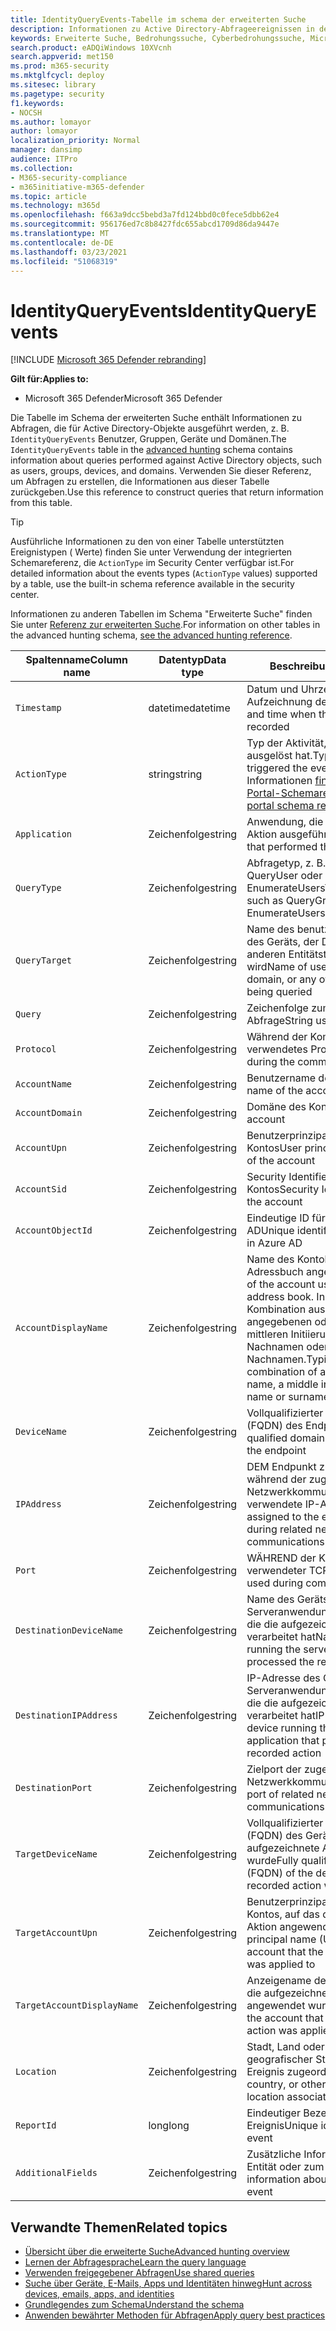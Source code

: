 ```yaml
---
title: IdentityQueryEvents-Tabelle im schema der erweiterten Suche
description: Informationen zu Active Directory-Abfrageereignissen in der IdentityQueryEvents-Tabelle des erweiterten Suchschemas
keywords: Erweiterte Suche, Bedrohungssuche, Cyberbedrohungssuche, Microsoft Threat Protection, microsoft 365, mtp, m365, Suche, Abfrage, Telemetrie, Schemareferenz, Kusto, Tabelle, Spalte, Datentyp, Beschreibung, IdentityQueryEvents, Azure AD, Active Directory, Azure ATP, Identitäten, LDAP-Abfragen
search.product: eADQiWindows 10XVcnh
search.appverid: met150
ms.prod: m365-security
ms.mktglfcycl: deploy
ms.sitesec: library
ms.pagetype: security
f1.keywords:
- NOCSH
ms.author: lomayor
author: lomayor
localization_priority: Normal
manager: dansimp
audience: ITPro
ms.collection:
- M365-security-compliance
- m365initiative-m365-defender
ms.topic: article
ms.technology: m365d
ms.openlocfilehash: f663a9dcc5bebd3a7fd124bbd0c0fece5dbb62e4
ms.sourcegitcommit: 956176ed7c8b8427fdc655abcd1709d86da9447e
ms.translationtype: MT
ms.contentlocale: de-DE
ms.lasthandoff: 03/23/2021
ms.locfileid: "51068319"
---
```

# <a name="identityqueryevents"></a><span data-ttu-id="ca90b-104">IdentityQueryEvents</span><span class="sxs-lookup"><span data-stu-id="ca90b-104">IdentityQueryEvents</span></span>

[!INCLUDE [Microsoft 365 Defender rebranding](../includes/microsoft-defender.md)]


<span data-ttu-id="ca90b-105">**Gilt für:**</span><span class="sxs-lookup"><span data-stu-id="ca90b-105">**Applies to:**</span></span>
- <span data-ttu-id="ca90b-106">Microsoft 365 Defender</span><span class="sxs-lookup"><span data-stu-id="ca90b-106">Microsoft 365 Defender</span></span>

<span data-ttu-id="ca90b-107">Die Tabelle im Schema der erweiterten Suche enthält Informationen zu Abfragen, die für Active Directory-Objekte ausgeführt werden, z. B. `IdentityQueryEvents` Benutzer, Gruppen, Geräte [](advanced-hunting-overview.md) und Domänen.</span><span class="sxs-lookup"><span data-stu-id="ca90b-107">The `IdentityQueryEvents` table in the [advanced hunting](advanced-hunting-overview.md) schema contains information about queries performed against Active Directory objects, such as users, groups, devices, and domains.</span></span> <span data-ttu-id="ca90b-108">Verwenden Sie dieser Referenz, um Abfragen zu erstellen, die Informationen aus dieser Tabelle zurückgeben.</span><span class="sxs-lookup"><span data-stu-id="ca90b-108">Use this reference to construct queries that return information from this table.</span></span>

>[!TIP]
> <span data-ttu-id="ca90b-109">Ausführliche Informationen zu den von einer Tabelle unterstützten Ereignistypen ( Werte) finden Sie unter Verwendung der integrierten Schemareferenz, die `ActionType` im Security Center verfügbar ist.</span><span class="sxs-lookup"><span data-stu-id="ca90b-109">For detailed information about the events types (`ActionType` values) supported by a table, use the built-in schema reference available in the security center.</span></span>

<span data-ttu-id="ca90b-110">Informationen zu anderen Tabellen im Schema "Erweiterte Suche" finden Sie unter [Referenz zur erweiterten Suche](advanced-hunting-schema-tables.md).</span><span class="sxs-lookup"><span data-stu-id="ca90b-110">For information on other tables in the advanced hunting schema, [see the advanced hunting reference](advanced-hunting-schema-tables.md).</span></span>

| <span data-ttu-id="ca90b-111">Spaltenname</span><span class="sxs-lookup"><span data-stu-id="ca90b-111">Column name</span></span> | <span data-ttu-id="ca90b-112">Datentyp</span><span class="sxs-lookup"><span data-stu-id="ca90b-112">Data type</span></span> | <span data-ttu-id="ca90b-113">Beschreibung</span><span class="sxs-lookup"><span data-stu-id="ca90b-113">Description</span></span> |
|-------------|-----------|-------------|
| `Timestamp` | <span data-ttu-id="ca90b-114">datetime</span><span class="sxs-lookup"><span data-stu-id="ca90b-114">datetime</span></span> | <span data-ttu-id="ca90b-115">Datum und Uhrzeit der Aufzeichnung des Ereignisses</span><span class="sxs-lookup"><span data-stu-id="ca90b-115">Date and time when the event was recorded</span></span> |
| `ActionType` | <span data-ttu-id="ca90b-116">string</span><span class="sxs-lookup"><span data-stu-id="ca90b-116">string</span></span> | <span data-ttu-id="ca90b-117">Typ der Aktivität, die das Ereignis ausgelöst hat.</span><span class="sxs-lookup"><span data-stu-id="ca90b-117">Type of activity that triggered the event.</span></span> <span data-ttu-id="ca90b-118">Weitere Informationen [finden Sie in der In-Portal-Schemareferenz](advanced-hunting-schema-tables.md?#get-schema-information-in-the-security-center)</span><span class="sxs-lookup"><span data-stu-id="ca90b-118">See the [in-portal schema reference](advanced-hunting-schema-tables.md?#get-schema-information-in-the-security-center) for details</span></span> |
| `Application` | <span data-ttu-id="ca90b-119">Zeichenfolge</span><span class="sxs-lookup"><span data-stu-id="ca90b-119">string</span></span> | <span data-ttu-id="ca90b-120">Anwendung, die die aufgezeichnete Aktion ausgeführt hat</span><span class="sxs-lookup"><span data-stu-id="ca90b-120">Application that performed the recorded action</span></span> |
| `QueryType` | <span data-ttu-id="ca90b-121">Zeichenfolge</span><span class="sxs-lookup"><span data-stu-id="ca90b-121">string</span></span> | <span data-ttu-id="ca90b-122">Abfragetyp, z. B. QueryGroup, QueryUser oder EnumerateUsers</span><span class="sxs-lookup"><span data-stu-id="ca90b-122">Type of query, such as QueryGroup, QueryUser, or EnumerateUsers</span></span> |
| `QueryTarget` | <span data-ttu-id="ca90b-123">Zeichenfolge</span><span class="sxs-lookup"><span data-stu-id="ca90b-123">string</span></span> | <span data-ttu-id="ca90b-124">Name des benutzers, der Gruppe, des Geräts, der Domäne oder eines anderen Entitätstyps, der abgefragt wird</span><span class="sxs-lookup"><span data-stu-id="ca90b-124">Name of user, group, device, domain, or any other entity type being queried</span></span> |
| `Query` | <span data-ttu-id="ca90b-125">Zeichenfolge</span><span class="sxs-lookup"><span data-stu-id="ca90b-125">string</span></span> | <span data-ttu-id="ca90b-126">Zeichenfolge zum Ausführen der Abfrage</span><span class="sxs-lookup"><span data-stu-id="ca90b-126">String used to run the query</span></span> |
| `Protocol` | <span data-ttu-id="ca90b-127">Zeichenfolge</span><span class="sxs-lookup"><span data-stu-id="ca90b-127">string</span></span> | <span data-ttu-id="ca90b-128">Während der Kommunikation verwendetes Protokoll</span><span class="sxs-lookup"><span data-stu-id="ca90b-128">Protocol used during the communication</span></span> |
| `AccountName` | <span data-ttu-id="ca90b-129">Zeichenfolge</span><span class="sxs-lookup"><span data-stu-id="ca90b-129">string</span></span> | <span data-ttu-id="ca90b-130">Benutzername des Kontos</span><span class="sxs-lookup"><span data-stu-id="ca90b-130">User name of the account</span></span> |
| `AccountDomain` | <span data-ttu-id="ca90b-131">Zeichenfolge</span><span class="sxs-lookup"><span data-stu-id="ca90b-131">string</span></span> | <span data-ttu-id="ca90b-132">Domäne des Kontos</span><span class="sxs-lookup"><span data-stu-id="ca90b-132">Domain of the account</span></span> |
| `AccountUpn` | <span data-ttu-id="ca90b-133">Zeichenfolge</span><span class="sxs-lookup"><span data-stu-id="ca90b-133">string</span></span> | <span data-ttu-id="ca90b-134">Benutzerprinzipalname (UPN) des Kontos</span><span class="sxs-lookup"><span data-stu-id="ca90b-134">User principal name (UPN) of the account</span></span> |
| `AccountSid` | <span data-ttu-id="ca90b-135">Zeichenfolge</span><span class="sxs-lookup"><span data-stu-id="ca90b-135">string</span></span> | <span data-ttu-id="ca90b-136">Security Identifier (SID) des Kontos</span><span class="sxs-lookup"><span data-stu-id="ca90b-136">Security Identifier (SID) of the account</span></span> |
| `AccountObjectId` | <span data-ttu-id="ca90b-137">Zeichenfolge</span><span class="sxs-lookup"><span data-stu-id="ca90b-137">string</span></span> | <span data-ttu-id="ca90b-138">Eindeutige ID für das Konto in Azure AD</span><span class="sxs-lookup"><span data-stu-id="ca90b-138">Unique identifier for the account in Azure AD</span></span> |
| `AccountDisplayName` | <span data-ttu-id="ca90b-139">Zeichenfolge</span><span class="sxs-lookup"><span data-stu-id="ca90b-139">string</span></span> | <span data-ttu-id="ca90b-140">Name des Kontobenutzers, der im Adressbuch angezeigt wird.</span><span class="sxs-lookup"><span data-stu-id="ca90b-140">Name of the account user displayed in the address book.</span></span> <span data-ttu-id="ca90b-141">In der Regel eine Kombination aus einem angegebenen oder Vornamen, einer mittleren Initiierung und einem Nachnamen oder Nachnamen.</span><span class="sxs-lookup"><span data-stu-id="ca90b-141">Typically a combination of a given or first name, a middle initiation, and a last name or surname.</span></span> |
| `DeviceName` | <span data-ttu-id="ca90b-142">Zeichenfolge</span><span class="sxs-lookup"><span data-stu-id="ca90b-142">string</span></span> | <span data-ttu-id="ca90b-143">Vollqualifizierter Domänenname (FQDN) des Endpunkts</span><span class="sxs-lookup"><span data-stu-id="ca90b-143">Fully qualified domain name (FQDN) of the endpoint</span></span> |
| `IPAddress` | <span data-ttu-id="ca90b-144">Zeichenfolge</span><span class="sxs-lookup"><span data-stu-id="ca90b-144">string</span></span> | <span data-ttu-id="ca90b-145">DEM Endpunkt zugewiesene und während der zugehörigen Netzwerkkommunikation verwendete IP-Adresse</span><span class="sxs-lookup"><span data-stu-id="ca90b-145">IP address assigned to the endpoint and used during related network communications</span></span> |
| `Port` | <span data-ttu-id="ca90b-146">Zeichenfolge</span><span class="sxs-lookup"><span data-stu-id="ca90b-146">string</span></span> | <span data-ttu-id="ca90b-147">WÄHREND der Kommunikation verwendeter TCP-Port</span><span class="sxs-lookup"><span data-stu-id="ca90b-147">TCP port used during communication</span></span> |
| `DestinationDeviceName` | <span data-ttu-id="ca90b-148">Zeichenfolge</span><span class="sxs-lookup"><span data-stu-id="ca90b-148">string</span></span> | <span data-ttu-id="ca90b-149">Name des Geräts, auf dem die Serveranwendung ausgeführt wird, die die aufgezeichnete Aktion verarbeitet hat</span><span class="sxs-lookup"><span data-stu-id="ca90b-149">Name of the device running the server application that processed the recorded action</span></span> |
| `DestinationIPAddress` | <span data-ttu-id="ca90b-150">Zeichenfolge</span><span class="sxs-lookup"><span data-stu-id="ca90b-150">string</span></span> | <span data-ttu-id="ca90b-151">IP-Adresse des Geräts, auf dem die Serveranwendung ausgeführt wird, die die aufgezeichnete Aktion verarbeitet hat</span><span class="sxs-lookup"><span data-stu-id="ca90b-151">IP address of the device running the server application that processed the recorded action</span></span> |
| `DestinationPort` | <span data-ttu-id="ca90b-152">Zeichenfolge</span><span class="sxs-lookup"><span data-stu-id="ca90b-152">string</span></span> | <span data-ttu-id="ca90b-153">Zielport der zugehörigen Netzwerkkommunikation</span><span class="sxs-lookup"><span data-stu-id="ca90b-153">Destination port of related network communications</span></span> |
| `TargetDeviceName` | <span data-ttu-id="ca90b-154">Zeichenfolge</span><span class="sxs-lookup"><span data-stu-id="ca90b-154">string</span></span> | <span data-ttu-id="ca90b-155">Vollqualifizierter Domänenname (FQDN) des Geräts, auf das die aufgezeichnete Aktion angewendet wurde</span><span class="sxs-lookup"><span data-stu-id="ca90b-155">Fully qualified domain name (FQDN) of the device that the recorded action was applied to</span></span> |
| `TargetAccountUpn` | <span data-ttu-id="ca90b-156">Zeichenfolge</span><span class="sxs-lookup"><span data-stu-id="ca90b-156">string</span></span> | <span data-ttu-id="ca90b-157">Benutzerprinzipalname (UPN) des Kontos, auf das die aufgezeichnete Aktion angewendet wurde</span><span class="sxs-lookup"><span data-stu-id="ca90b-157">User principal name (UPN) of the account that the recorded action was applied to</span></span> |
| `TargetAccountDisplayName` | <span data-ttu-id="ca90b-158">Zeichenfolge</span><span class="sxs-lookup"><span data-stu-id="ca90b-158">string</span></span> | <span data-ttu-id="ca90b-159">Anzeigename des Kontos, auf das die aufgezeichnete Aktion angewendet wurde</span><span class="sxs-lookup"><span data-stu-id="ca90b-159">Display name of the account that the recorded action was applied to</span></span> |
| `Location` | <span data-ttu-id="ca90b-160">Zeichenfolge</span><span class="sxs-lookup"><span data-stu-id="ca90b-160">string</span></span> | <span data-ttu-id="ca90b-161">Stadt, Land oder anderer geografischer Standort, der dem Ereignis zugeordnet ist</span><span class="sxs-lookup"><span data-stu-id="ca90b-161">City, country, or other geographic location associated with the event</span></span> |
| `ReportId` | <span data-ttu-id="ca90b-162">long</span><span class="sxs-lookup"><span data-stu-id="ca90b-162">long</span></span> | <span data-ttu-id="ca90b-163">Eindeutiger Bezeichner für das Ereignis</span><span class="sxs-lookup"><span data-stu-id="ca90b-163">Unique identifier for the event</span></span> |
| `AdditionalFields` | <span data-ttu-id="ca90b-164">Zeichenfolge</span><span class="sxs-lookup"><span data-stu-id="ca90b-164">string</span></span> | <span data-ttu-id="ca90b-165">Zusätzliche Informationen zur Entität oder zum Ereignis</span><span class="sxs-lookup"><span data-stu-id="ca90b-165">Additional information about the entity or event</span></span> |

## <a name="related-topics"></a><span data-ttu-id="ca90b-166">Verwandte Themen</span><span class="sxs-lookup"><span data-stu-id="ca90b-166">Related topics</span></span>
- [<span data-ttu-id="ca90b-167">Übersicht über die erweiterte Suche</span><span class="sxs-lookup"><span data-stu-id="ca90b-167">Advanced hunting overview</span></span>](advanced-hunting-overview.md)
- [<span data-ttu-id="ca90b-168">Lernen der Abfragesprache</span><span class="sxs-lookup"><span data-stu-id="ca90b-168">Learn the query language</span></span>](advanced-hunting-query-language.md)
- [<span data-ttu-id="ca90b-169">Verwenden freigegebener Abfragen</span><span class="sxs-lookup"><span data-stu-id="ca90b-169">Use shared queries</span></span>](advanced-hunting-shared-queries.md)
- [<span data-ttu-id="ca90b-170">Suche über Geräte, E-Mails, Apps und Identitäten hinweg</span><span class="sxs-lookup"><span data-stu-id="ca90b-170">Hunt across devices, emails, apps, and identities</span></span>](advanced-hunting-query-emails-devices.md)
- [<span data-ttu-id="ca90b-171">Grundlegendes zum Schema</span><span class="sxs-lookup"><span data-stu-id="ca90b-171">Understand the schema</span></span>](advanced-hunting-schema-tables.md)
- [<span data-ttu-id="ca90b-172">Anwenden bewährter Methoden für Abfragen</span><span class="sxs-lookup"><span data-stu-id="ca90b-172">Apply query best practices</span></span>](advanced-hunting-best-practices.md)
